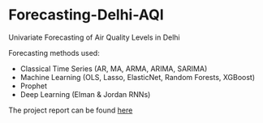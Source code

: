 # Forecasting-Delhi-AQI

Univariate Forecasting of Air Quality Levels in Delhi

Forecasting methods used:
- Classical Time Series (AR, MA, ARMA, ARIMA, SARIMA)
- Machine Learning (OLS, Lasso, ElasticNet, Random Forests, XGBoost)
- Prophet
- Deep Learning (Elman & Jordan RNNs)

The project report can be found [here](https://github.com/Sid-darthvader/Forecasting-Delhi-AQI/blob/main/Project_Report.pdf)
